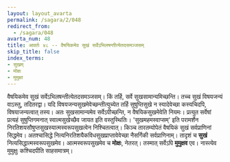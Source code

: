 ```yaml
---
layout: layout_avarta
permalink: /sagara/2/048
redirect_from:
  - /sagara/048
avarta_num: 48
title: आवर्तः ४८ -- वैषयिकमेव सुखं सर्वेऽभिलषन्तीत्येतदसमञ्जसम्
skip_title: false
index_terms:
- सुखम्
- मोक्षः
- मुमुक्षा
---
```


वैषयिकमेव सुखं सर्वेऽभिलषन्तीत्येतदसमञ्जसम्। 
किं तर्हि, सर्वे सुखसामान्यमिच्छन्ति। 
तच्च सुखं विषयजन्यं वाऽस्तु, तदितरद्वा। 
यदि विषयजन्यसुखमेवेच्छन्तीत्युच्येत तर्हि सुषुप्तिसुखे न स्यादेवेच्छा कस्यचिदपि, विषयाजन्यत्वात् तस्य। 
अतः सुखसामान्यमेव सर्वेऽपीच्छन्ति, न वैषयिकसुखमेवेति नियमः। 
प्रत्युत सर्वेषां प्रत्यहं सुषुप्तिगमनात् स्वात्मसुखेच्छैव जायत इति वस्तुस्थितिः। 
'सुखमहमस्वाप्सम्' इति परामर्शेन निरतिशयसौषुप्तसुखस्यात्मस्वरूपसुखत्वेन निश्चितत्वात्। 
किञ्च तारतम्योपेतं वैषयिकं सुखं सर्वप्राणिनां सिद्धमेव। 
अतश्चासिद्धे नित्यनिरतिशयैकविधसुखप्राप्तावेवेच्छा नैसर्गिकी सर्वप्राणिनाम्। 
तादृशं च **सुखं** नित्यसिद्धात्मस्वरूपसुखमेव। 
आत्मस्वरूपसुखमेव च **मोक्षः**, नेतरत्। 
तस्मात् सर्वेऽपि **मुमुक्षव** एव। 
नास्त्येव मुमुक्षुः कश्चिदपीति साहसमात्रम्।

<div class="footnote" markdown="1">
</div>
